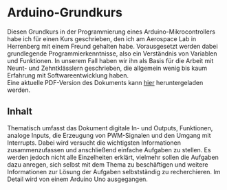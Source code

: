 # Arduino-Grundkurs
Diesen Grundkurs in der Programmierung eines Arduino-Mikrocontrollers habe ich für einen Kurs geschrieben, den ich am Aerospace Lab in Herrenberg mit einem Freund gehalten habe. Vorausgesetzt werden dabei grundlegende Programmierkenntnisse, also ein Verständnis von Variablen und Funktionen. In unserem Fall haben wir ihn als Basis für die Arbeit mit Neunt- und Zehntklässlern geschrieben, die allgemein wenig bis kaum Erfahrung mit Softwareentwicklung haben.  
Eine aktuelle PDF-Version des Dokuments kann [hier](https://jeinzi.de/projects/arduino-basics-course/downloads/Arduino-Grundkurs.pdf) heruntergeladen werden.

## Inhalt
Thematisch umfasst das Dokument digitale In- und Outputs, Funktionen, analoge Inputs, die Erzeugung von PWM-Signalen und den Umgang mit Interrupts. Dabei wird versucht die wichtigsten Informationen zusammenzufassen und anschließend einfache Aufgaben zu stellen. Es werden jedoch nicht alle Einzelheiten erklärt, vielmehr sollen die Aufgaben dazu anregen, sich selbst mit dem Thema zu beschäftigen und weitere Informationen zur Lösung der Aufgaben selbstständig zu recherchieren. Im Detail wird von einem Arduino Uno ausgegangen.
